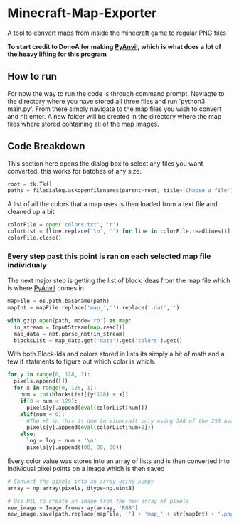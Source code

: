 # Minecraft-Map-Exporter
A tool to convert maps from inside the minecraft game to regular PNG files

**To start credit to DonoA for making [PyAnvil](https://github.com/DonoA/PyAnvilEditor), which is what does a lot of the heavy lifting for this program**

## How to run
For now the way to run the code is through command prompt. Naviagte to the directory where you have stored all three files and run 'python3 main.py'. From there simply navigate to the map files you wish to convert and hit enter. A new folder will be created in the directory where the map files where stored containing all of the map images.

## Code Breakdown

This section here opens the dialog box to select any files you want converted, this works for batches of any size.
```python
root = tk.Tk()
paths = filedialog.askopenfilenames(parent=root, title='Choose a file')
```
A list of all the colors that a map uses is then loaded from a text file and cleaned up a bit
```python
colorFile = open('colors.txt', 'r')
colorList = [line.replace('\n', '') for line in colorFile.readlines()]
colorFile.close()
```
### Every step past this point is ran on each selected map file individualy
The next major step is getting the list of block ideas from the map file which is where [PyAnvil](https://github.com/DonoA/PyAnvilEditor) comes in.
```python
mapFile = os.path.basename(path)
mapInt = mapFile.replace('map_','').replace('.dat','')

with gzip.open(path, mode='rb') as map:
  in_stream = InputStream(map.read())
  map_data = nbt.parse_nbt(in_stream)
  blocksList = map_data.get('data').get('colors').get()
```
With both Block-Ids and colors stored in lists its simply a bit of math and a few if statments to figure out which color is which.
```python
for y in range(0, 128, 1):
  pixels.append([])
  for x in range(0, 128, 1):
    num = int(blocksList[(y*128) + x])
    if(0 < num < 129):
      pixels[y].append(eval(colorList[num]))
    elif(num < 0):
      #The +8 in this is due to minecraft only using 248 of the 256 avalible colors
      pixels[y].append(eval(colorList[num+8]))
    else:
      log = log + num + '\n'
      pixels[y].append((00, 00, 00))
```
Every color value was stores into an array of lists and is then converted into individual pixel points on a image which is then saved
```python
# Convert the pixels into an array using numpy
array = np.array(pixels, dtype=np.uint8)

# Use PIL to create an image from the new array of pixels
new_image = Image.fromarray(array, 'RGB')
new_image.save(path.replace(mapFile, '') + 'map_' + str(mapInt) + '.png')
```
